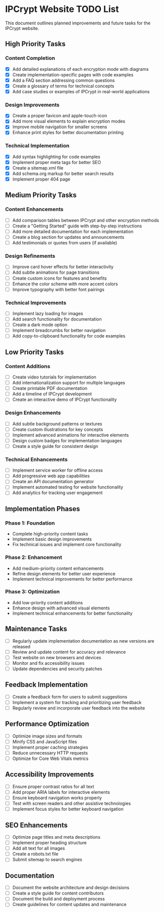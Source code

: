 # IPCrypt Website TODO List

This document outlines planned improvements and future tasks for the IPCrypt website.

## High Priority Tasks

### Content Completion

- [x] Add detailed explanations of each encryption mode with diagrams
- [x] Create implementation-specific pages with code examples
- [x] Add a FAQ section addressing common questions
- [x] Create a glossary of terms for technical concepts
- [x] Add case studies or examples of IPCrypt in real-world applications

### Design Improvements

- [x] Create a proper favicon and apple-touch-icon
- [x] Add more visual elements to explain encryption modes
- [x] Improve mobile navigation for smaller screens
- [x] Enhance print styles for better documentation printing

### Technical Implementation

- [x] Add syntax highlighting for code examples
- [x] Implement proper meta tags for better SEO
- [x] Create a sitemap.xml file
- [x] Add schema.org markup for better search results
- [x] Implement proper 404 page

## Medium Priority Tasks

### Content Enhancements

- [ ] Add comparison tables between IPCrypt and other encryption methods
- [ ] Create a "Getting Started" guide with step-by-step instructions
- [ ] Add more detailed documentation for each implementation
- [ ] Create a blog section for updates and announcements
- [ ] Add testimonials or quotes from users (if available)

### Design Refinements

- [ ] Improve card hover effects for better interactivity
- [ ] Add subtle animations for page transitions
- [ ] Create custom icons for features and benefits
- [ ] Enhance the color scheme with more accent colors
- [ ] Improve typography with better font pairings

### Technical Improvements

- [ ] Implement lazy loading for images
- [ ] Add search functionality for documentation
- [ ] Create a dark mode option
- [ ] Implement breadcrumbs for better navigation
- [ ] Add copy-to-clipboard functionality for code examples

## Low Priority Tasks

### Content Additions

- [ ] Create video tutorials for implementation
- [ ] Add internationalization support for multiple languages
- [ ] Create printable PDF documentation
- [ ] Add a timeline of IPCrypt development
- [ ] Create an interactive demo of IPCrypt functionality

### Design Enhancements

- [ ] Add subtle background patterns or textures
- [ ] Create custom illustrations for key concepts
- [ ] Implement advanced animations for interactive elements
- [ ] Design custom badges for implementation languages
- [ ] Create a style guide for consistent design

### Technical Enhancements

- [ ] Implement service worker for offline access
- [ ] Add progressive web app capabilities
- [ ] Create an API documentation generator
- [ ] Implement automated testing for website functionality
- [ ] Add analytics for tracking user engagement

## Implementation Phases

### Phase 1: Foundation

- Complete high-priority content tasks
- Implement basic design improvements
- Fix technical issues and implement core functionality

### Phase 2: Enhancement

- Add medium-priority content enhancements
- Refine design elements for better user experience
- Implement technical improvements for better performance

### Phase 3: Optimization

- Add low-priority content additions
- Enhance design with advanced visual elements
- Implement technical enhancements for better functionality

## Maintenance Tasks

- [ ] Regularly update implementation documentation as new versions are released
- [ ] Review and update content for accuracy and relevance
- [ ] Test website on new browsers and devices
- [ ] Monitor and fix accessibility issues
- [ ] Update dependencies and security patches

## Feedback Implementation

- [ ] Create a feedback form for users to submit suggestions
- [ ] Implement a system for tracking and prioritizing user feedback
- [ ] Regularly review and incorporate user feedback into the website

## Performance Optimization

- [ ] Optimize image sizes and formats
- [ ] Minify CSS and JavaScript files
- [ ] Implement proper caching strategies
- [ ] Reduce unnecessary HTTP requests
- [ ] Optimize for Core Web Vitals metrics

## Accessibility Improvements

- [ ] Ensure proper contrast ratios for all text
- [ ] Add proper ARIA labels for interactive elements
- [ ] Ensure keyboard navigation works properly
- [ ] Test with screen readers and other assistive technologies
- [ ] Implement focus styles for better keyboard navigation

## SEO Enhancements

- [ ] Optimize page titles and meta descriptions
- [ ] Implement proper heading structure
- [ ] Add alt text for all images
- [ ] Create a robots.txt file
- [ ] Submit sitemap to search engines

## Documentation

- [ ] Document the website architecture and design decisions
- [ ] Create a style guide for content contributors
- [ ] Document the build and deployment process
- [ ] Create guidelines for content updates and maintenance